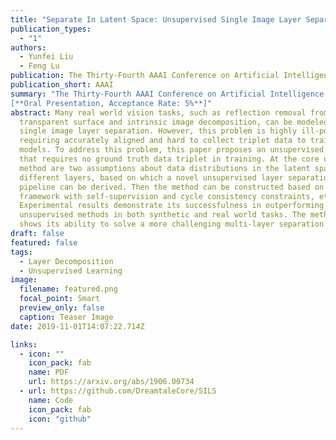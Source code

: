 ```yaml
---
title: "Separate In Latent Space: Unsupervised Single Image Layer Separation"
publication_types:
  - "1"
authors:
  - Yunfei Liu
  - Feng Lu
publication: The Thirty-Fourth AAAI Conference on Artificial Intelligence
publication_short: AAAI
summary: "The Thirty-Fourth AAAI Conference on Artificial Intelligence *(AAAI-2020)*, <br> 
[**Oral Presentation, Acceptance Rate: 5%**]"
abstract: Many real world vision tasks, such as reflection removal from a
  transparent surface and intrinsic image decomposition, can be modeled as
  single image layer separation. However, this problem is highly ill-posed,
  requiring accurately aligned and hard to collect triplet data to train the CNN
  models. To address this problem, this paper proposes an unsupervised method
  that requires no ground truth data triplet in training. At the core of the
  method are two assumptions about data distributions in the latent spaces of
  different layers, based on which a novel unsupervised layer separation
  pipeline can be derived. Then the method can be constructed based on the GANs
  framework with self-supervision and cycle consistency constraints, etc.
  Experimental results demonstrate its successfulness in outperforming existing
  unsupervised methods in both synthetic and real world tasks. The method also
  shows its ability to solve a more challenging multi-layer separation task.
draft: false
featured: false
tags:
  - Layer Decomposition
  - Unsupervised Learning
image:
  filename: featured.png
  focal_point: Smart
  preview_only: false
  caption: Teaser Image
date: 2019-11-01T14:07:22.714Z

links:
  - icon: ""
    icon_pack: fab
    name: PDF
    url: https://arxiv.org/abs/1906.00734
  - url: https://github.com/DreamtaleCore/SILS
    name: Code
    icon_pack: fab
    icon: "github"
---
```

